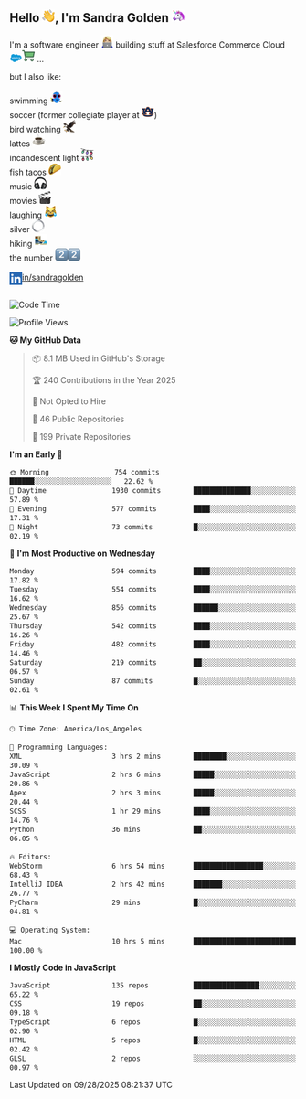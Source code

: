 ## Hello <img src="./static/emoji/wave.png" width="22" />, I'm Sandra Golden <img src="./static/emoji/unicorn-face.png" width="22" />

I'm a software engineer <img src="./static/emoji/female-technologist.png" width="22" /> building stuff at Salesforce Commerce Cloud <img src="./static/emoji/salesforce.png" width="22" /><img src="./static/emoji/commerce-cloud.png" width="22" />&nbsp;...

but I also like:<br/><br/>
swimming <img alt="swimming" src="./static/emoji/keep-swimming.png" width="22" /><br/>
soccer  (former collegiate player at <img src="./static/emoji/auburn.png" width="22" />)<br/>
bird watching <img src="./static/emoji/eagle.png" width="22" /><br/>
lattes <img src="./static/emoji/coffee.png" width="22" /><br/>
incandescent light <img src="./static/emoji/lights.png" width="22" /><br/>
fish tacos <img src="./static/emoji/taco.png" width="22" /><br/>
music <img src="./static/emoji/headphones.png" width="22" /><br/>
movies <img src="./static/emoji/movie-clapper.png" width="22" /><br/>
laughing <img src="./static/emoji/joy-cat.png" width="22" /><br/>
silver <img src="./static/emoji/silver-hoop.png" width="22" /><br/>
hiking <img src="./static/emoji/hiker.png" width="22" /><br/>
the number <img src="./static/emoji/two.png" width="22" /><img src="./static/emoji/two.png" width="22" />
<br/><br/>
<img align="left" alt="Sandra Golden | LinkedIn" width="22px" src="./static/emoji/linkedin.png" /> <a href="https://www.linkedin.com/in/sandragolden/">in/sandragolden</a>
<br/><br/>
<!--START_SECTION:waka-->
![Code Time](http://img.shields.io/badge/Code%20Time-1%2C401%20hrs%2055%20mins-blue)

![Profile Views](http://img.shields.io/badge/Profile%20Views-1-blue)

**🐱 My GitHub Data** 

> 📦 8.1 MB Used in GitHub's Storage 
 > 
> 🏆 240 Contributions in the Year 2025
 > 
> 🚫 Not Opted to Hire
 > 
> 📜 46 Public Repositories 
 > 
> 🔑 199 Private Repositories 
 > 
**I'm an Early 🐤** 

```text
🌞 Morning                754 commits         ██████░░░░░░░░░░░░░░░░░░░   22.62 % 
🌆 Daytime                1930 commits        ██████████████░░░░░░░░░░░   57.89 % 
🌃 Evening                577 commits         ████░░░░░░░░░░░░░░░░░░░░░   17.31 % 
🌙 Night                  73 commits          █░░░░░░░░░░░░░░░░░░░░░░░░   02.19 % 
```
📅 **I'm Most Productive on Wednesday** 

```text
Monday                   594 commits         ████░░░░░░░░░░░░░░░░░░░░░   17.82 % 
Tuesday                  554 commits         ████░░░░░░░░░░░░░░░░░░░░░   16.62 % 
Wednesday                856 commits         ██████░░░░░░░░░░░░░░░░░░░   25.67 % 
Thursday                 542 commits         ████░░░░░░░░░░░░░░░░░░░░░   16.26 % 
Friday                   482 commits         ████░░░░░░░░░░░░░░░░░░░░░   14.46 % 
Saturday                 219 commits         ██░░░░░░░░░░░░░░░░░░░░░░░   06.57 % 
Sunday                   87 commits          █░░░░░░░░░░░░░░░░░░░░░░░░   02.61 % 
```


📊 **This Week I Spent My Time On** 

```text
🕑︎ Time Zone: America/Los_Angeles

💬 Programming Languages: 
XML                      3 hrs 2 mins        ████████░░░░░░░░░░░░░░░░░   30.09 % 
JavaScript               2 hrs 6 mins        █████░░░░░░░░░░░░░░░░░░░░   20.86 % 
Apex                     2 hrs 3 mins        █████░░░░░░░░░░░░░░░░░░░░   20.44 % 
SCSS                     1 hr 29 mins        ████░░░░░░░░░░░░░░░░░░░░░   14.76 % 
Python                   36 mins             ██░░░░░░░░░░░░░░░░░░░░░░░   06.05 % 

🔥 Editors: 
WebStorm                 6 hrs 54 mins       █████████████████░░░░░░░░   68.43 % 
IntelliJ IDEA            2 hrs 42 mins       ███████░░░░░░░░░░░░░░░░░░   26.77 % 
PyCharm                  29 mins             █░░░░░░░░░░░░░░░░░░░░░░░░   04.81 % 

💻 Operating System: 
Mac                      10 hrs 5 mins       █████████████████████████   100.00 % 
```

**I Mostly Code in JavaScript** 

```text
JavaScript               135 repos           ████████████████░░░░░░░░░   65.22 % 
CSS                      19 repos            ██░░░░░░░░░░░░░░░░░░░░░░░   09.18 % 
TypeScript               6 repos             █░░░░░░░░░░░░░░░░░░░░░░░░   02.90 % 
HTML                     5 repos             █░░░░░░░░░░░░░░░░░░░░░░░░   02.42 % 
GLSL                     2 repos             ░░░░░░░░░░░░░░░░░░░░░░░░░   00.97 % 
```




 Last Updated on 09/28/2025 08:21:37 UTC
<!--END_SECTION:waka-->
